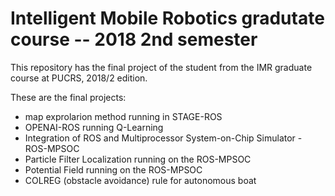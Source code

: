 # Intelligent Mobile Robotics gradutate course -- 2018 2nd semester

This repository has the final project of the student from the IMR graduate course at PUCRS, 2018/2 edition.

These are the final projects:


 * map exprolarion method running in STAGE-ROS
 * OPENAI-ROS running Q-Learning
 * Integration of ROS and Multiprocessor System-on-Chip Simulator - ROS-MPSOC
 * Particle Filter Localization running on the ROS-MPSOC
 * Potential Field running on the ROS-MPSOC
 * COLREG (obstacle avoidance) rule for autonomous boat
